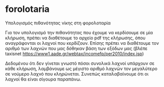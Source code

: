# forolotaria
Υπολογισμός πιθανότητας νίκης στη φορολοταρία

Για τον υπολογισμό την πιθανότητας που έχουμε να κερδίσουμε σε μία κλήρωση, πρέπει
να διαθέτουμε το αρχείο pdf της κλήρωσης, όπου αναγράφονται οι λαχνοί που κερδίζουν.
Επίσης πρέπει να διαθέτουμε τον αριθμό των λαχνών που μας δόθηκαν βάση των εξόδων μας
(βλέπε taxisnet https://www1.aade.gr/webtax/incomefp/per2010/index.jsp)

Δεδομένου ότι δεν γίνεται γνωστό πόσοι συνολικά λαχνοί υπάρχουν σε κάθε κλήρωση,
λαμβάνουμε ως μέγιστο αριθμό λαχνών τον μεγαλύτερο σε νούμερο λαχνό που κληρώνεται.
Συνεπώς καταλαβαίνουμε ότι οι λαχνοί θα είναι σίγουρα παραπάνω.

